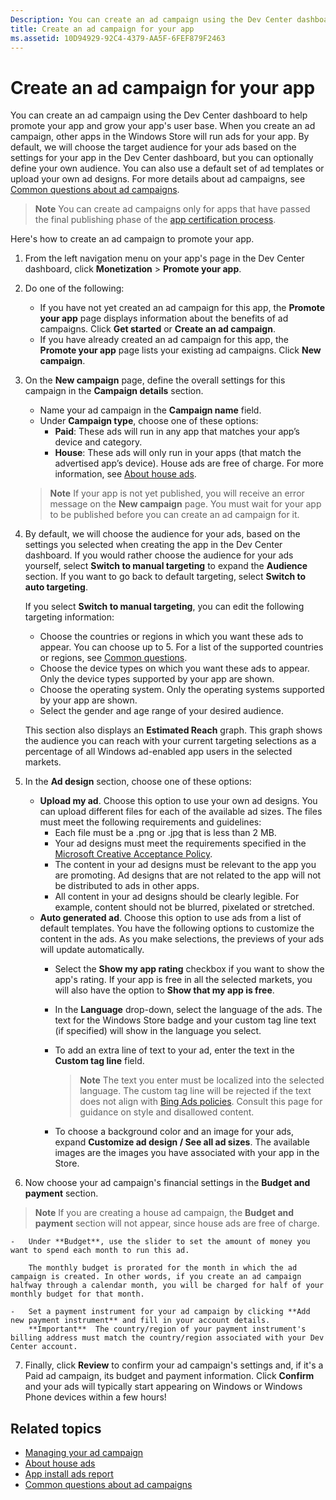 ```yaml
---
Description: You can create an ad campaign using the Dev Center dashboard to help promote your app and grow your app's user base.
title: Create an ad campaign for your app
ms.assetid: 10D94929-92C4-4379-AA5F-6FEF879F2463
---
```


# Create an ad campaign for your app


You can create an ad campaign using the Dev Center dashboard to help promote your app and grow your app's user base. When you create an ad campaign, other apps in the Windows Store will run ads for your app. By default, we will choose the target audience for your ads based on the settings for your app in the Dev Center dashboard, but you can optionally define your own audience. You can also use a default set of ad templates or upload your own ad designs. For more details about ad campaigns, see [Common questions about ad campaigns](common-questions.md).

> **Note**  You can create ad campaigns only for apps that have passed the final publishing phase of the [app certification process](the-app-certification-process.md).

 

Here's how to create an ad campaign to promote your app.

1.  From the left navigation menu on your app's page in the Dev Center dashboard, click **Monetization** &gt; **Promote your app**.
2.  Do one of the following:

    -   If you have not yet created an ad campaign for this app, the **Promote your app** page displays information about the benefits of ad campaigns. Click **Get started** or **Create an ad campaign**.
    -   If you have already created an ad campaign for this app, the **Promote your app** page lists your existing ad campaigns. Click **New campaign**.

3.  On the **New campaign** page, define the overall settings for this campaign in the **Campaign details** section.
    -   Name your ad campaign in the **Campaign name** field.
    -   Under **Campaign type**, choose one of these options:
        -   **Paid**: These ads will run in any app that matches your app’s device and category.
        -   **House**: These ads will only run in your apps (that match the advertised app’s device). House ads are free of charge. For more information, see [About house ads](about-house-ads.md).

    > **Note**  If your app is not yet published, you will receive an error message on the **New campaign** page. You must wait for your app to be published before you can create an ad campaign for it.
    
4.  By default, we will choose the audience for your ads, based on the settings you selected when creating the app in the Dev Center dashboard. If you would rather choose the audience for your ads yourself, select **Switch to manual targeting** to expand the **Audience** section. If you want to go back to default targeting, select **Switch to auto targeting**.

    If you select **Switch to manual targeting**, you can edit the following targeting information:

    -   Choose the countries or regions in which you want these ads to appear. You can choose up to 5. For a list of the supported countries or regions, see [Common questions](common-questions.md).
    -   Choose the device types on which you want these ads to appear. Only the device types supported by your app are shown.
    -   Choose the operating system. Only the operating systems supported by your app are shown.
    -   Select the gender and age range of your desired audience.

    This section also displays an **Estimated Reach** graph. This graph shows the audience you can reach with your current targeting selections as a percentage of all Windows ad-enabled app users in the selected markets.

5.  In the **Ad design** section, choose one of these options:
    -   **Upload my ad**. Choose this option to use your own ad designs. You can upload different files for each of the available ad sizes. The files must meet the following requirements and guidelines:
        -   Each file must be a .png or .jpg that is less than 2 MB.
        -   Your ad designs must meet the requirements specified in the [Microsoft Creative Acceptance Policy](http://go.microsoft.com/fwlink?LinkId=532595).
        -   The content in your ad designs must be relevant to the app you are promoting. Ad designs that are not related to the app will not be distributed to ads in other apps.
        -   All content in your ad designs should be clearly legible. For example, content should not be blurred, pixelated or stretched.
    -   **Auto generated ad**. Choose this option to use ads from a list of default templates. You have the following options to customize the content in the ads. As you make selections, the previews of your ads will update automatically.
        -   Select the **Show my app rating** checkbox if you want to show the app's rating. If your app is free in all the selected markets, you will also have the option to **Show that my app is free**.
        -   In the **Language** drop-down, select the language of the ads. The text for the Windows Store badge and your custom tag line text (if specified) will show in the language you select.
        -   To add an extra line of text to your ad, enter the text in the **Custom tag line** field.
            > **Note**  The text you enter must be localized into the selected language. The custom tag line will be rejected if the text does not align with [Bing Ads policies](http://go.microsoft.com/fwlink?LinkId=398341). Consult this page for guidance on style and disallowed content.

        -   To choose a background color and an image for your ads, expand **Customize ad design / See all ad sizes**. The available images are the images you have associated with your app in the Store.

6.  Now choose your ad campaign's financial settings in the **Budget and payment** section.
   > **Note**  If you are creating a house ad campaign, the **Budget and payment** section will not appear, since house ads are free of charge.
    
    -   Under **Budget**, use the slider to set the amount of money you want to spend each month to run this ad.

        The monthly budget is prorated for the month in which the ad campaign is created. In other words, if you create an ad campaign halfway through a calendar month, you will be charged for half of your monthly budget for that month.

    -   Set a payment instrument for your ad campaign by clicking **Add new payment instrument** and fill in your account details.
        **Important**  The country/region of your payment instrument's billing address must match the country/region associated with your Dev Center account.
        
7.  Finally, click **Review** to confirm your ad campaign's settings and, if it's a Paid ad campaign, its budget and payment information. Click **Confirm** and your ads will typically start appearing on Windows or Windows Phone devices within a few hours!

## Related topics

* [Managing your ad campaign](managing-your-ad-campaign.md)
* [About house ads](about-house-ads.md)
* [App install ads report](app-install-ads-reports.md)
* [Common questions about ad campaigns](common-questions.md)
 

 




<!--HONumber=Mar16_HO1-->
